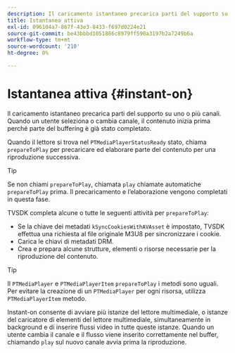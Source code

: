 ```yaml
---
description: Il caricamento istantaneo precarica parti del supporto su uno o più canali. Quando un utente seleziona o cambia canale, il contenuto inizia prima perché parte del buffering è già stato completato.
title: Istantanea attiva
exl-id: 096104a7-867f-43e3-8433-f697d0224e21
source-git-commit: be43bbbd1051886c8979ff590a3197b2a7249b6a
workflow-type: tm+mt
source-wordcount: '210'
ht-degree: 0%

---
```


# Istantanea attiva {#instant-on}

Il caricamento istantaneo precarica parti del supporto su uno o più canali. Quando un utente seleziona o cambia canale, il contenuto inizia prima perché parte del buffering è già stato completato.

Quando il lettore si trova nel `PTMediaPlayerStatusReady` stato, chiama `prepareToPlay` per precaricare ed elaborare parte del contenuto per una riproduzione successiva.

>[!TIP]
>
>Se non chiami `prepareToPlay`, chiamata `play` chiamate automatiche `prepareToPlay` prima. Il precaricamento e l’elaborazione vengono completati in questa fase.

TVSDK completa alcune o tutte le seguenti attività per `prepareToPlay`:

* Se la chiave dei metadati `kSyncCookiesWithAVAsset` è impostato, TVSDK effettua una richiesta al file originale M3U8 per sincronizzare i cookie.
* Carica le chiavi di metadati DRM.
* Crea e prepara alcune strutture, elementi o risorse necessarie per la riproduzione del contenuto.

>[!TIP]
>
>Il `PTMediaPlayer` e `PTMediaPlayerItem` `prepareToPlay` i metodi sono uguali. Per evitare la creazione di un `PTMediaPlayer` per ogni risorsa, utilizza `PTMediaPlayerItem` metodo.

Instant-on consente di avviare più istanze del lettore multimediale, o istanze del caricatore di elementi del lettore multimediale, simultaneamente in background e di inserire flussi video in tutte queste istanze. Quando un utente cambia il canale e il flusso viene inserito correttamente nel buffer, chiamando `play` sul nuovo canale avvia prima la riproduzione.

